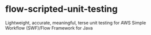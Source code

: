 # flow-scripted-unit-testing
Lightweight, accurate, meaningful, terse unit testing for AWS Simple Workflow (SWF)/Flow Framework for Java

